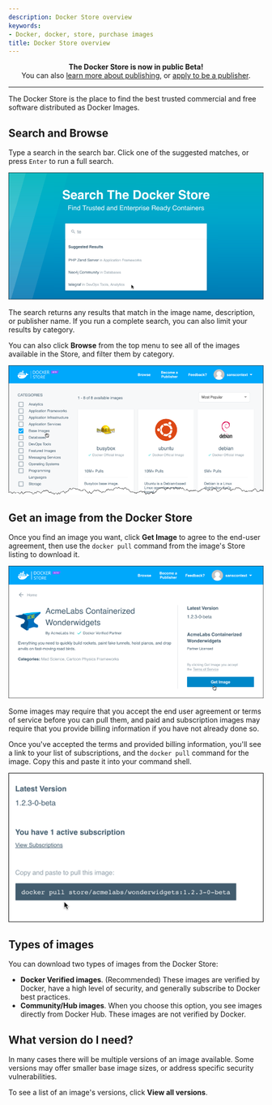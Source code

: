 ```yaml
---
description: Docker Store overview
keywords:
- Docker, docker, store, purchase images
title: Docker Store overview
---
```


<center> <b>The Docker Store is now in public Beta!</b><br/> You can also <a
href="https://success.docker.com/Store">learn more about publishing</a>, or <a
href="https://store.docker.com/publisher/signup">apply to be a publisher</a>.
</center>

-----------------

The Docker Store is the place to find the best trusted commercial and free
software distributed as Docker Images.

## Search and Browse

Type a search in the search bar. Click one of the suggested matches, or press
`Enter` to run a full search.

![](images/store-search.png)

The search returns any results that match in the image name, description, or
publisher name. If you run a complete search, you can also limit your results by
category.

You can also click **Browse** from the top menu to see all of the images
available in the Store, and filter them by category.

![](images/store-browse.png)

## Get an image from the Docker Store

Once you find an image you want, click **Get Image** to agree to the end-user
agreement, then use the `docker pull` command from the image's Store listing to
download it.

![](images/store-get.png)

Some images may require that you accept the end user agreement or terms of
service before you can pull them, and paid and subscription images may require
that you provide billing information if you have not already done so.

Once you've accepted the terms and provided billing information, you'll see a
link to your list of subscriptions, and the `docker pull` command for the image.
Copy this and paste it into your command shell.

![](images/store-pullcmd.png)

## Types of images

You can download two types of images from the Docker Store:

* **Docker Verified images**. (Recommended) These images are verified by Docker, have a high level of security, and generally subscribe to Docker best practices.
* **Community/Hub images**. When you choose this option, you see images directly from Docker Hub. These images are not verified by Docker.

## What version do I need?

In many cases there will be multiple versions of an image available. Some
versions may offer smaller base image sizes, or address specific security
vulnerabilities.

To see a list of an image's versions, click **View all versions**.




<!-- comment out until more than 1 page

# Welcome to the Docker Store Documentation

The Docker Store is in private Beta. [Sign up today](https://store.docker.com/beta)!

* [Use the Docker Store](get-images.md)
  * Log in, your account  billing info
  * Find an image (search and browse)
  * Pull an image
* [Publisher Hub](publish.md)
  * How to become a publisher
  * Publisher expectations
-->
